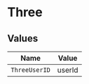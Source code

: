 # Three


## Values

| Name          | Value         |
| ------------- | ------------- |
| `ThreeUserID` | userId        |
